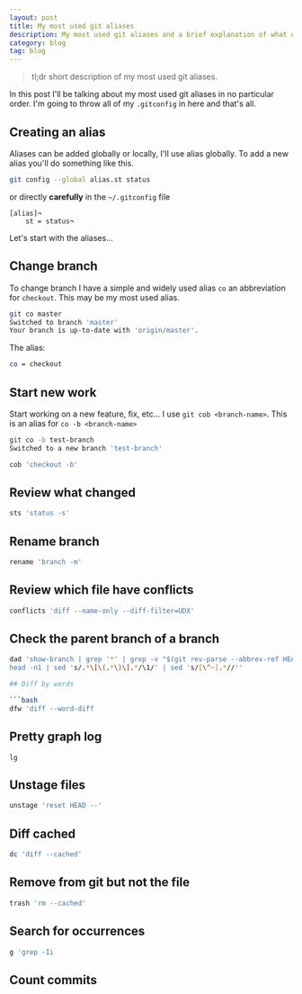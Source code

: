 ```yaml
---
layout: post
title: My most used git aliases
description: My most used git aliases and a brief explanation of what do they do.
category: blog
tag: blog
---
```


> tl;dr short description of my most used git aliases.

In this post I'll be talking about my most used git aliases in no particular
order. I'm going to throw all of my `.gitconfig` in here and that's all.

## Creating an alias

Aliases can be added globally or locally, I'll use alias globally. To add a new
alias you'll do something like this.

```bash
git config --global alias.st status
```

or directly **carefully** in the `~/.gitconfig` file

```
[alias]¬
    st = status¬
```

Let's start with the aliases...

## Change branch

To change branch I have a simple and widely used alias `co` an abbreviation for
`checkout`. This may be my most used alias.

```bash
git co master
Switched to branch 'master'
Your branch is up-to-date with 'origin/master'.
```

The alias:

```bash
co = checkout
```

## Start new work

Start working on a new feature, fix, etc... I use `git cob <branch-name>`. This
is an alias for `co -b <branch-name>`

```bash
git co -b test-branch
Switched to a new branch 'test-branch'
```

```bash
cob 'checkout -b'
```

## Review what changed

```bash
sts 'status -s'
```

## Rename branch

```bash
rename 'branch -m'
```

## Review which file have conflicts

```bash
conflicts 'diff --name-only --diff-filter=UDX'
```

## Check the parent branch of a branch

```bash
dad 'show-branch | grep '*' | grep -v "$(git rev-parse --abbrev-ref HEAD)" |
head -n1 | sed 's/.*\[\(.*\)\].*/\1/' | sed 's/[\^~].*//''

## Diff by words

```bash
dfw 'diff --word-diff
```

## Pretty graph log

```
lg
```

## Unstage files

```bash
unstage 'reset HEAD --'
```

## Diff cached

```bash
dc 'diff --cached'
```

## Remove from git but not the file

```bash
trash 'rm --cached'
```

## Search for occurrences

```bash
g 'grep -Ii
```

## Count commits

